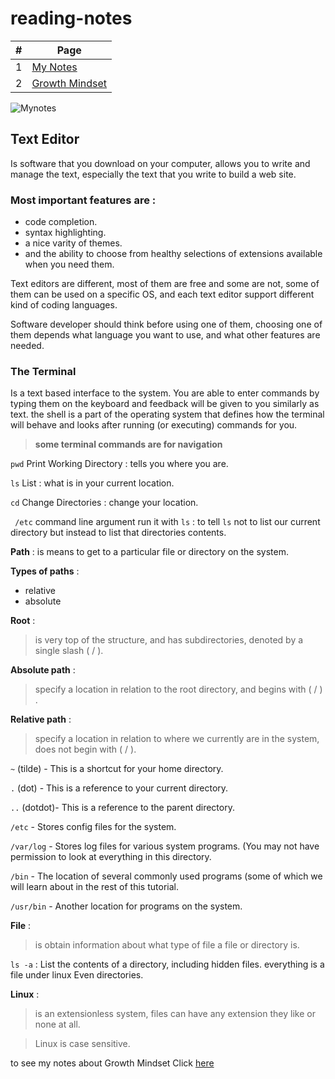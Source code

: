 # reading-notes

#|Page
--|-----
1|[My Notes](README.md)
2|[Growth Mindset](MG.md)

![Mynotes](https://static.wixstatic.com/media/3ec22c_21b2e48ae3914af98cc65ccfdbfe3bc4~mv2_d_4256_2832_s_4_2.jpg/v1/fill/w_1962,h_1710,al_c,q_90,usm_0.66_1.00_0.01/3ec22c_21b2e48ae3914af98cc65ccfdbfe3bc4~mv2_d_4256_2832_s_4_2.webp)

## **Text Editor** 
 Is software that you download on your computer, allows you to write and manage the text, especially the text that you write to build a web site.

### Most important features are :
 * code completion.
 * syntax highlighting.
 * a nice varity of themes.
 * and the ability to choose from healthy selections of extensions available when you need them.

Text editors are different, most of them are free and some are not, some of them can be used on a specific OS, and each text editor support different kind of coding languages.

Software developer should think before using one of them, choosing one of them depends what language you want to use, and what other features are needed.

### The Terminal 
Is a text based interface to the system. You are able to enter commands by typing them on the keyboard and feedback will be given to you similarly as text.
the shell is a part of the operating system that defines how the terminal will behave and looks after running (or executing) commands for you.

>**some terminal commands are for navigation**

```pwd``` Print Working Directory : tells you where you are.

```ls```  List : what is in your current location.

```cd``` Change Directories : change your location.

``` /etc``` command line argument run it with ```ls``` : to tell ```ls``` not to list our current directory but instead to list that directories contents.
 
 **Path** : is means to get to a particular file or directory on the system.

**Types of paths** : 
* relative 
* absolute

 **Root** :
  >is very top of the structure, and has subdirectories, denoted by a single slash ( / ).

 **Absolute path** : 
 >specify a location in relation to the root directory, and begins with ( / ) .

 **Relative path** : 
 >specify a location in relation to where we currently are in the system, does not begin with ( / ).

 ```~``` (tilde) - This is a shortcut for your home directory.

 ```.``` (dot) - This is a reference to your current directory.
 
 ```..``` (dotdot)- This is a reference to the parent directory.

 ```/etc``` - Stores config files for the system.

 ```/var/log``` - Stores log files for various system programs. (You may not have permission to look at everything in this directory. 
 
 ```/bin``` - The location of several commonly used programs (some of which we will learn about in the rest of this tutorial.
 
 ```/usr/bin``` - Another location for programs on the system.
 
 **File** : 
 >is obtain information about what type of file a file or directory is.
 
 ```ls -a``` : List the contents of a directory, including hidden files.
 everything is a file under linux Even directories.

 **Linux** :
 >is an extensionless system, files can have any extension they like or none at all.

 >Linux is case sensitive.

to see my notes about Growth Mindset Click [here](MG.md)
 





